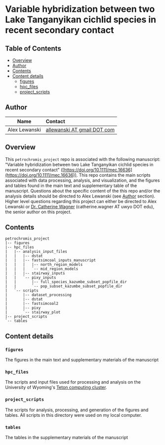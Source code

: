 # Variable hybridization between two Lake Tanganyikan cichlid species in recent secondary contact

## Table of Contents
- [Overview](#overview)
- [Author](#author)
- [Contents](#contents)
- [Content details](#content-details)
  - [figures](#figures)
  - [hpc_files](#hpc_files)
  - [project_scripts](#project_scripts)

## Author

Name| Contact
:-----:|:-----
Alex Lewanski|[allewanski AT gmail DOT com](mailto:allewanski@gmail.com)

## Overview
This `petrochromis_project` repo is associated with the following manuscript: "Variable hybridization between two Lake Tanganyikan cichlid species in recent secondary contact" ([https://doi.org/10.1111/mec.16636](https://doi.org/10.1111/mec.16636)). This repo contains the main scripts associated with data processing, analysis, and visualization, and the figures and tables found in the main text and supplementary table of the manuscript. Questions about the specific content of the this repo and/or the analysis details should be directed to Alex Lewanski (see [Author](#author) section). Higher level questions regarding this project can either be directed to Alex Lewanski or [Dr. Catherine Wagner](https://cewagnerlab.com) (catherine.wagner AT uwyo DOT edu), the senior author on this project.

## Contents
```
petrochromis_project
|-- figures
|-- hpc_files
|   |-- analysis_input_files
|   |   |-- dstat
|   |   |-- fastsimcoal_inputs_manuscript
|   |   |   |-- north_region_models
|   |   |   `-- mid_region_models
|   |   |-- stairway_inputs
|   |   `-- pixy_inputs
|   |       |-- full_species_kazumbe_subset_popfile_dir
|   |       `-- pop_subset_kazumbe_subset_popfile_dir
|   `-- scripts
|       |-- dataset_processing
|       |-- dstat
|       |-- fastsimcoal2
|       |-- pixy
|       `-- stairway_plot
|-- project_scripts
`-- tables
```


## Content details
### `figures`
The figures in the main text and supplementary materials of the manuscript

### `hpc_files`
The scripts and input files used for processing and analysis on the University of Wyoming's [Teton computing cluster](https://www.uwyo.edu/arcc/resources/high-performance-computing/).

### `project_scripts`
The scripts for analysis, processing, and generation of the figures and tables. All scripts in this directory were used on my local computer.

### `tables`
The tables in the supplementary materials of the manuscript


